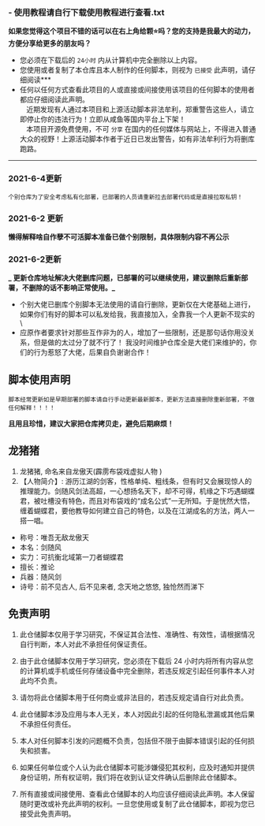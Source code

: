 ### -  **使用教程请自行下载使用教程进行查看.txt** 

__如果您觉得这个项目不错的话可以在右上角给颗⭐吗？您的支持是我最大的动力，方便分享给更多的朋友吗？__
* 您必须在下载后的 `24小时` 内从计算机中完全删除以上内容。
* 您使用或者复制了本仓库且本人制作的任何脚本，则视为 `已接受` 此声明，请仔细阅读*** 
* 任何以任何方式查看此项目的人或直接或间接使用该项目的任何脚本的使用者都应仔细阅读此声明。\
ㅤ近期发现有人通过本项目和上源活动脚本非法牟利，郑重警告这些人，请立即停止你的违法行为！立即从咸鱼等国内平台上下架！\
ㅤ本项目开源免费使用，不可 `分享` 在国内的任何媒体与网站上，不得进入普通大众的视野！上源活动脚本作者于近日已发出警告，如有非法牟利行为将删库跑路。
***
###  **2021-6-4更新** 
    个别仓库为了安全考虑私有化部署，已部署的人员请重新拉去部署代码或是直接拉取私钥！
###  **2021-6-2 更新** 
 **懒得解释啥自作孽不可活脚本准备已做个别限制，具体限制内容不再公示** 
###  **2021-6-2更新** 
 **_    更新仓库地址解决大佬删库问题，已部署的可以继续使用，建议删除后重新部署，不删除的话不影响正常使用。_** 
* 个别大佬已删库个别脚本无法使用的请自行删除，更新仅在大佬基础上进行，如果你们有好的脚本可以私发给我，我直接加入，全靠我一个人更新不现实的\
* 应原作者要求针对那些互作非为的人，增加了一些限制，还是那句话你用没关系，但是做的太过分了就不行了！
我没时间维护仓库全是大佬们来维护的，你们的行为惹怒了大佬，后果自负谢谢合作！
## 脚本使用声明
    脚本经常更新如是早期部署的脚本请自行手动更新最新脚本，更新方法直接删除重新部署，不做任何解释！！！！
 **且用且珍惜，建议大家把仓库拷贝走，避免后期麻烦！** 
## 龙猪猪

1. 龙猪猪, 命名来自龙傲天(霹雳布袋戏虚拟人物
)
2. 【人物简介】: 游历江湖的剑客，性格单纯、粗线条，但有时又会展现惊人的推理能力。剑随风剑法高超，一心想扬名天下，却不可得，机缘之下巧遇蝴蝶君，被吐槽没有特色，而且对布袋戏的“成名公式”一无所知。于是恍然大悟，缠着蝴蝶君，要他教导如何建立自己的特色，以及在江湖成名的方法，两人一搭一唱。

* 称号：唯吾无敌龙傲天
* 本名：剑随风
* 实力：可抗衡北域第一刀者蝴蝶君
* 擅长：推论
* 兵器：随风剑
* 诗号：前不见古人, 后不见来者, 念天地之悠悠, 独怆然而涕下


## 免责声明

1. 此仓储脚本仅用于学习研究，不保证其合法性、准确性、有效性，请根据情况自行判断，本人对此不承担任何保证责任。

2. 由于此仓储脚本仅用于学习研究，您必须在下载后 24 小时内将所有内容从您的计算机或手机或任何存储设备中完全删除，若违反规定引起任何事件本人对此均不负责。

3. 请勿将此仓储脚本用于任何商业或非法目的，若违反规定请自行对此负责。

4. 此仓储脚本涉及应用与本人无关，本人对因此引起的任何隐私泄漏或其他后果不承担任何责任。

5. 本人对任何脚本引发的问题概不负责，包括但不限于由脚本错误引起的任何损失和损害。

6. 如果任何单位或个人认为此仓储脚本可能涉嫌侵犯其权利，应及时通知并提供身份证明，所有权证明，我们将在收到认证文件确认后删除此仓储脚本。

7. 所有直接或间接使用、查看此仓储脚本的人均应该仔细阅读此声明。本人保留随时更改或补充此声明的权利。一旦您使用或复制了此仓储脚本，即视为您已接受此免责声明。


